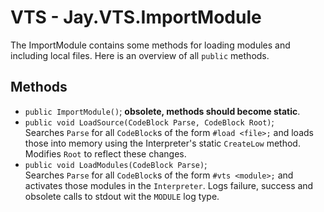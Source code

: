 # VTS - Jay.VTS.ImportModule
The ImportModule contains some methods for loading modules and including local files. Here is an overview of all ``public`` methods.

## Methods
 - ``public ImportModule()``; **obsolete, methods should become static**.
 - ``public void LoadSource(CodeBlock Parse, CodeBlock Root)``;  
 Searches ``Parse`` for all ``CodeBlock``s of the form ``#load <file>;`` and loads those into memory using the Interpreter's static ``CreateLow`` method. Modifies ``Root`` to reflect these changes.
 - ``public void LoadModules(CodeBlock Parse)``;  
 Searches ``Parse`` for all ``CodeBlock``s of the form ``#vts <module>;`` and activates those modules in the ``Interpreter``. Logs failure, success and obsolete calls to stdout wit the ``MODULE`` log type.
